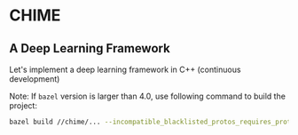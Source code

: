 # CHIME
## A Deep Learning Framework
Let's implement a deep learning framework in C++ (continuous development)

Note: If `bazel` version is larger than 4.0, use following command to build the project:
```bash
bazel build //chime/... --incompatible_blacklisted_protos_requires_proto_info=false --incompatible_require_linker_input_cc_api=false
```
